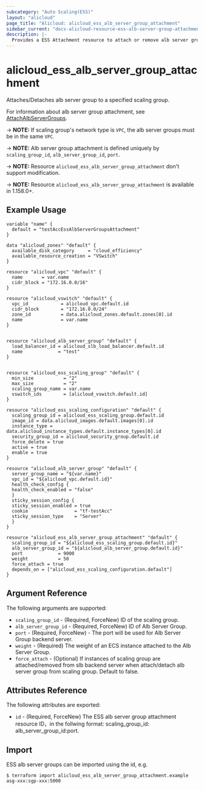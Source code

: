 ```yaml
---
subcategory: "Auto Scaling(ESS)"
layout: "alicloud"
page_title: "Alicloud: alicloud_ess_alb_server_group_attachment"
sidebar_current: "docs-alicloud-resource-ess-alb-server-group-attachment"
description: |-
  Provides a ESS Attachment resource to attach or remove alb server group.
---
```


# alicloud\_ess\_alb\_server\_group\_attachment

Attaches/Detaches alb server group to a specified scaling group.

For information about alb server group attachment, see [AttachAlbServerGroups](https://www.alibabacloud.com/help/en/doc-detail/266800.html).

-> **NOTE:** If scaling group's network type is `VPC`, the alb server groups must be in the same `VPC`.

-> **NOTE:** Alb server group attachment is defined uniquely by `scaling_group_id`, `alb_server_group_id`, `port`.

-> **NOTE:** Resource `alicloud_ess_alb_server_group_attachment` don't support modification.

-> **NOTE:** Resource `alicloud_ess_alb_server_group_attachment` is available in 1.158.0+.

## Example Usage

```
variable "name" {
  default = "testAccEssAlbServerGroupsAttachment"
}

data "alicloud_zones" "default" {
  available_disk_category     = "cloud_efficiency"
  available_resource_creation = "VSwitch"
}

resource "alicloud_vpc" "default" {
  name       = var.name
  cidr_block = "172.16.0.0/16"
}

resource "alicloud_vswitch" "default" {
  vpc_id            = alicloud_vpc.default.id
  cidr_block        = "172.16.0.0/24"
  zone_id           = data.alicloud_zones.default.zones[0].id
  name              = var.name
}


resource "alicloud_alb_server_group" "default" {
  load_balancer_id = alicloud_slb_load_balancer.default.id
  name             = "test"
}


resource "alicloud_ess_scaling_group" "default" {
  min_size           = "2"
  max_size           = "2"
  scaling_group_name = var.name
  vswitch_ids        = [alicloud_vswitch.default.id]
}

resource "alicloud_ess_scaling_configuration" "default" {
  scaling_group_id = alicloud_ess_scaling_group.default.id
  image_id = data.alicloud_images.default.images[0].id
  instance_type = data.alicloud_instance_types.default.instance_types[0].id
  security_group_id = alicloud_security_group.default.id
  force_delete = true
  active = true
  enable = true
}

resource "alicloud_alb_server_group" "default" {
  server_group_name = "${var.name}"
  vpc_id = "${alicloud_vpc.default.id}"
  health_check_config {
  health_check_enabled = "false"
  }
  sticky_session_config {
  sticky_session_enabled = true
  cookie                 = "tf-testAcc"
  sticky_session_type    = "Server"
  }
}

resource "alicloud_ess_alb_server_group_attachment" "default" {
  scaling_group_id = "${alicloud_ess_scaling_group.default.id}"
  alb_server_group_id = "${alicloud_alb_server_group.default.id}"
  port             = 9000
  weight           = 50
  force_attach = true
  depends_on = ["alicloud_ess_scaling_configuration.default"]
}

```

## Argument Reference

The following arguments are supported:

* `scaling_group_id` - (Required, ForceNew) ID of the scaling group.
* `alb_server_group_id` - (Required, ForceNew) ID of Alb Server Group.
* `port` - (Required, ForceNew) - The port will be used for Alb Server Group backend server.
* `weight` - (Required) The weight of an ECS instance attached to the Alb Server Group.
* `force_attach` - (Optional) If instances of scaling group are attached/removed from slb backend server when attach/detach alb
  server group from scaling group. Default to false.

## Attributes Reference

The following attributes are exported:

* `id` - (Required, ForceNew) The ESS alb server group attachment resource ID，in the follwing format: scaling_group_id:
  alb_server_group_id:port.

## Import

ESS alb server groups can be imported using the id, e.g.

```
$ terraform import alicloud_ess_alb_server_group_attachment.example asg-xxx:sgp-xxx:5000 
```
